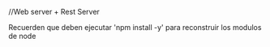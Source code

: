 //Web server + Rest Server

Recuerden que deben ejecutar 'npm install -y' para reconstruir los modulos de node 
